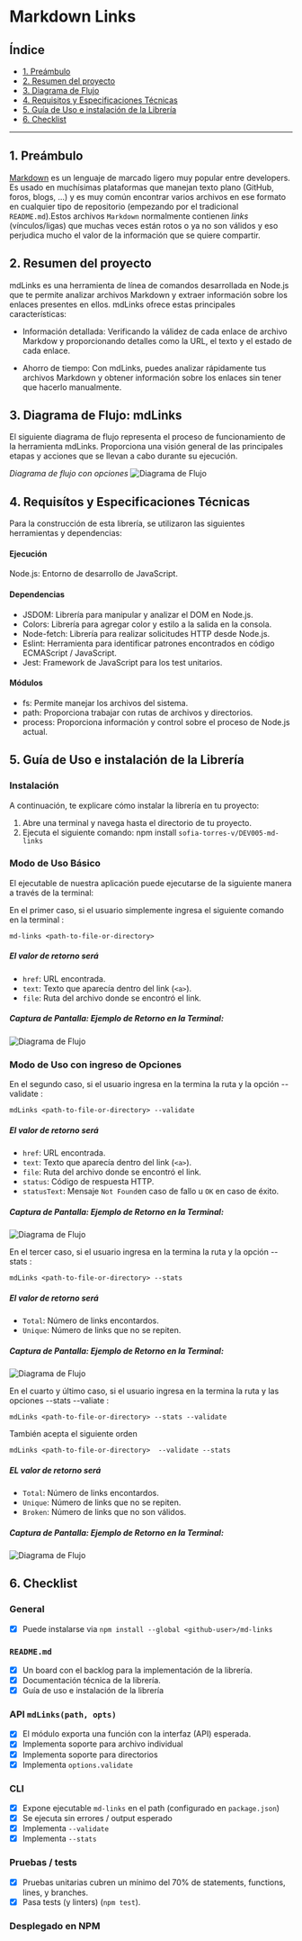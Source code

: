  # Markdown Links

## Índice

* [1. Preámbulo](#1-preámbulo)
* [2. Resumen del proyecto](#2-resumen-del-proyecto)
* [3. Diagrama de Flujo](#1-preámbulo)
* [4. Requisitos y Especificaciones Técnicas](#1-preámbulo)
* [5. Guía de Uso e instalación de la Librería](#1-preámbulo)
* [6. Checklist](#6-checklist)

***

## 1. Preámbulo

[Markdown](https://es.wikipedia.org/wiki/Markdown) es un lenguaje de marcado
ligero muy popular entre developers. Es usado en muchísimas plataformas que
manejan texto plano (GitHub, foros, blogs, ...) y es muy común
encontrar varios archivos en ese formato en cualquier tipo de repositorio
(empezando por el tradicional `README.md`).Estos archivos `Markdown` normalmente contienen _links_ (vínculos/ligas) que
muchas veces están rotos o ya no son válidos y eso perjudica mucho el valor de
la información que se quiere compartir.



## 2. Resumen del proyecto

mdLinks es una herramienta de línea de comandos desarrollada en Node.js que te permite analizar archivos Markdown y extraer información sobre los enlaces presentes en ellos.
mdLinks ofrece estas principales características:

* Información detallada: Verificando la válidez de cada enlace de archivo Markdow y proporcionando detalles como la URL, el texto y el estado de cada enlace.

* Ahorro de tiempo: Con mdLinks, puedes analizar rápidamente tus archivos Markdown y obtener información sobre los enlaces sin tener que hacerlo manualmente.

## 3. Diagrama de Flujo: mdLinks
El siguiente diagrama de flujo representa el proceso de funcionamiento de la herramienta mdLinks. Proporciona una visión general de las principales etapas y acciones que se llevan a cabo durante su ejecución.

_Diagrama de flujo con opciones_
![Diagrama de Flujo](./images/Diagram.png)

## 4. Requisítos y Especificaciones Técnicas
Para la construcción de esta librería, se utilizaron las siguientes herramientas y dependencias:

#### Ejecución
Node.js: Entorno de desarrollo de JavaScript.

#### Dependencias

* JSDOM: Librería para manipular y analizar el DOM en Node.js.
* Colors: Librería para agregar color y estilo a la salida en la consola.
* Node-fetch: Librería para realizar solicitudes HTTP desde Node.js.
* Eslint: Herramienta para identificar patrones encontrados en código ECMAScript / JavaScript.
* Jest: Framework de JavaScript para los test unitarios.

#### Módulos

* fs: Permite manejar los archivos del sistema.
* path: Proporciona trabajar con rutas de archivos y directorios.
* process: Proporciona información y control sobre el proceso de Node.js actual.


## 5. Guía de Uso e instalación de la Librería

###  Instalación

A continuación, te explicare cómo instalar la librería en tu proyecto:

1. Abre una terminal y navega hasta el directorio de tu proyecto.
2. Ejecuta el siguiente comando: npm install  `sofia-torres-v/DEV005-md-links`

### Modo de Uso Básico

El ejecutable de nuestra aplicación puede ejecutarse de la siguiente manera a través de la terminal:

En el primer caso, si el usuario simplemente ingresa el siguiente comando en la terminal :
   
   `md-links <path-to-file-or-directory> `

##### El valor de retorno será

* `href`: URL encontrada.
* `text`: Texto que aparecía dentro del link (`<a>`).
* `file`: Ruta del archivo donde se encontró el link.

##### Captura de Pantalla: Ejemplo de Retorno en la Terminal:
![Diagrama de Flujo](./images/files.jpg)


### Modo de Uso con ingreso de Opciones

En el segundo caso, si el usuario ingresa en la termina la ruta y la opción --validate :
 
  `mdLinks <path-to-file-or-directory> --validate`

##### El valor de retorno será

* `href`: URL encontrada.
* `text`: Texto que aparecía dentro del link (`<a>`).
* `file`: Ruta del archivo donde se encontró el link.
* `status`: Código de respuesta HTTP.
* `statusText`: Mensaje `Not Found`en caso de fallo u `OK` en caso de éxito.

##### Captura de Pantalla: Ejemplo de Retorno en la Terminal:
![Diagrama de Flujo](./images/validate.jpg)


En el tercer caso, si el usuario ingresa en la termina la ruta y la opción --stats :

`mdLinks <path-to-file-or-directory> --stats`

##### El valor de retorno será

* `Total`: Número de links encontardos.
* `Unique`: Número de links que no se repiten.

##### Captura de Pantalla: Ejemplo de Retorno en la Terminal:
![Diagrama de Flujo](./images/stats.jpg)
 
En el cuarto y último caso, si el usuario ingresa en la termina la ruta y las opciones --stats --valiate :

`mdLinks <path-to-file-or-directory> --stats --validate`

También acepta el siguiente orden

`mdLinks <path-to-file-or-directory>  --validate --stats`

##### EL valor de retorno será

* `Total`: Número de links encontardos.
* `Unique`: Número de links que no se repiten.
* `Broken`: Número de links que no son válidos.

##### Captura de Pantalla: Ejemplo de Retorno en la Terminal:
![Diagrama de Flujo](./images/statsBroquen.jpg)
 
## 6. Checklist

### General

* [X] Puede instalarse via `npm install --global <github-user>/md-links`

### `README.md`

* [X] Un board con el backlog para la implementación de la librería.
* [X] Documentación técnica de la librería.
* [X] Guía de uso e instalación de la librería

### API `mdLinks(path, opts)`

* [X] El módulo exporta una función con la interfaz (API) esperada.
* [X] Implementa soporte para archivo individual
* [X] Implementa soporte para directorios
* [X] Implementa `options.validate`

### CLI

* [x] Expone ejecutable `md-links` en el path (configurado en `package.json`)
* [X] Se ejecuta sin errores / output esperado
* [x] Implementa `--validate`
* [X] Implementa `--stats`

### Pruebas / tests

* [X] Pruebas unitarias cubren un mínimo del 70% de statements, functions,
  lines, y branches.
* [X] Pasa tests (y linters) (`npm test`).

### Desplegado en NPM




















